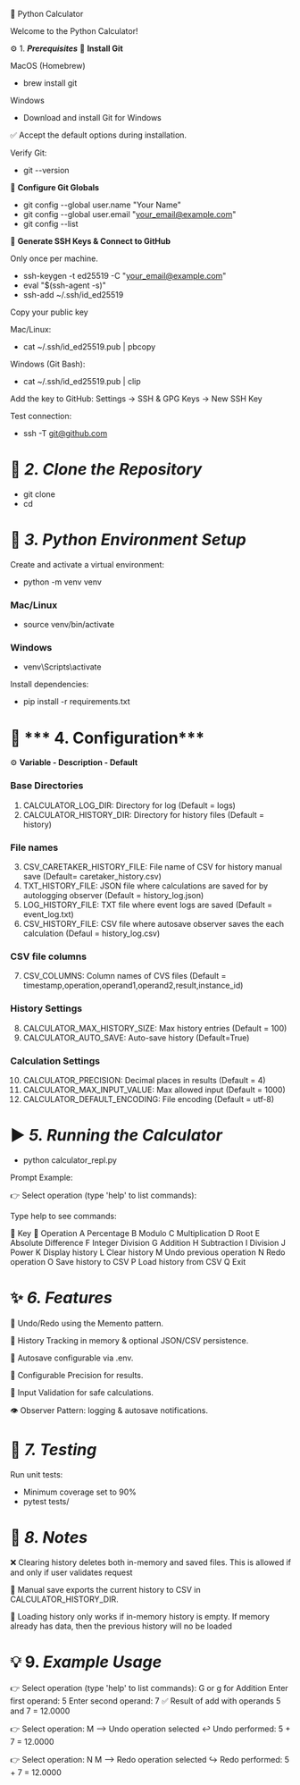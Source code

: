 🧮 Python Calculator

Welcome to the Python Calculator!

⚙️ 1. ***Prerequisites***
🔹 **Install Git**

MacOS (Homebrew)

- brew install git


Windows

- Download and install Git for Windows

✅ Accept the default options during installation.

Verify Git:

- git --version

🔹 **Configure Git Globals**
- git config --global user.name "Your Name"
- git config --global user.email "your_email@example.com"
- git config --list

🔹 **Generate SSH Keys & Connect to GitHub**

Only once per machine.

- ssh-keygen -t ed25519 -C "your_email@example.com"
- eval "$(ssh-agent -s)"
- ssh-add ~/.ssh/id_ed25519


Copy your public key

Mac/Linux:

- cat ~/.ssh/id_ed25519.pub | pbcopy


Windows (Git Bash):

- cat ~/.ssh/id_ed25519.pub | clip


Add the key to GitHub: Settings → SSH & GPG Keys → New SSH Key

Test connection:

- ssh -T git@github.com

# 🧩 ***2. Clone the Repository***
- git clone <repository-url>
- cd <repository-directory>

# 🐍 ***3. Python Environment Setup***

Create and activate a virtual environment:

- python -m venv venv
### Mac/Linux
- source venv/bin/activate
### Windows
- venv\Scripts\activate


Install dependencies:

- pip install -r requirements.txt

# 🔧 *** 4. Configuration***

⚙️ **Variable - Description - Default**

### Base Directories
1. CALCULATOR_LOG_DIR: Directory for log (Default = logs)
2. CALCULATOR_HISTORY_DIR: Directory for history files (Default = history)

### File names
3. CSV_CARETAKER_HISTORY_FILE: File name of CSV for history manual save (Default= caretaker_history.csv)
4. TXT_HISTORY_FILE: JSON file where calculations are saved for by autologging observer (Default = history_log.json)
5. LOG_HISTORY_FILE: TXT file where event logs are saved (Default = event_log.txt)
6. CSV_HISTORY_FILE: CSV file where autosave observer saves the each calculation (Defaul = history_log.csv) 

### CSV file columns
7. CSV_COLUMNS: Column names of CVS files (Default = timestamp,operation,operand1,operand2,result,instance_id)

### History Settings
8. CALCULATOR_MAX_HISTORY_SIZE: Max history entries	(Default = 100)
9. CALCULATOR_AUTO_SAVE: Auto-save history (Default=True)

### Calculation Settings
10. CALCULATOR_PRECISION: Decimal places in results (Default = 4)
11. CALCULATOR_MAX_INPUT_VALUE: Max allowed input (Default = 1000)
12. CALCULATOR_DEFAULT_ENCODING: File encoding (Default = utf-8)


# ▶️ ***5. Running the Calculator***
- python calculator_repl.py

Prompt Example:

👉 Select operation (type 'help' to list commands):

Type help to see commands:

🔑 Key	📌 Operation
A	Percentage
B	Modulo
C	Multiplication
D	Root
E	Absolute Difference
F	Integer Division
G	Addition
H	Subtraction
I	Division
J	Power
K	Display history
L	Clear history
M	Undo previous operation
N	Redo operation
O	Save history to CSV
P	Load history from CSV
Q	Exit


# ✨ ***6. Features***

🔄 Undo/Redo using the Memento pattern.

📂 History Tracking in memory & optional JSON/CSV persistence.

💾 Autosave configurable via .env.

🧮 Configurable Precision for results.

🚫 Input Validation for safe calculations.

👁️ Observer Pattern: logging & autosave notifications.


# 🧪 ***7. Testing***

Run unit tests:

- Minimum coverage set to 90%
- pytest tests/

# 📝 ***8. Notes***

❌ Clearing history deletes both in-memory and saved files. This is allowed if and only if user validates request

💾 Manual save exports the current history to CSV in CALCULATOR_HISTORY_DIR.

📂 Loading history only works if in-memory history is empty. If memory already has data, then the previous history will no be loaded

# 💡 9. ***Example Usage***
👉 Select operation (type 'help' to list commands): G or g for Addition
Enter first operand: 5
Enter second operand: 7
✅ Result of add with operands 5 and 7 = 12.0000

👉 Select operation: M --> Undo operation selected
↩️ Undo performed: 5 + 7 = 12.0000

👉 Select operation: N M --> Redo operation selected
↪️ Redo performed: 5 + 7 = 12.0000